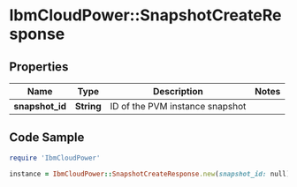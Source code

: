 # IbmCloudPower::SnapshotCreateResponse

## Properties

Name | Type | Description | Notes
------------ | ------------- | ------------- | -------------
**snapshot_id** | **String** | ID of the PVM instance snapshot | 

## Code Sample

```ruby
require 'IbmCloudPower'

instance = IbmCloudPower::SnapshotCreateResponse.new(snapshot_id: null)
```


